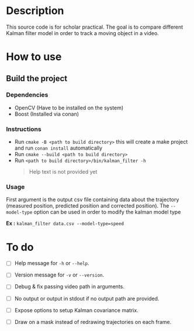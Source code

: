 # Description

This source code is for scholar practical. The goal is to compare different Kalman filter model in order to track a moving object in a video.

# How to use

## Build the project

### Dependencies

- OpenCV (Have to be installed on the system)
- Boost (Installed via conan)

### Instructions

- Run `cmake -B <path to build directory>` this will create a make project and run `conan install` automatically
- Run `cmake --build <path to build directory>`
- Run `<path to build directory>/bin/kalman_filter -h`
	> Help text is not provided yet

### Usage

First argument is the output csv file containing data about the trajectory (measured position, predicted position and corrected position).
The `--model-type` option can be used in order to modify the kalman model type

**Ex :** `kalman_filter data.csv --model-type=speed`

# To do

- [ ] Help message for `-h` or `--help`.
- [ ] Version message for `-v` or `--version`.
- [ ] Debug & fix passing video path in arguments.
- [ ] No output or output in stdout if no output path are provided.
- [ ] Expose options to setup Kalman covariance matrix.
- [ ] Draw on a mask instead of redrawing trajectories on each frame.

